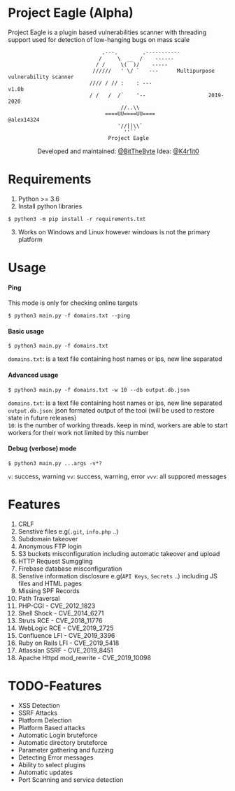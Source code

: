 # Project Eagle (Alpha)
Project Eagle is a plugin based vulnerabilities scanner with threading support used for detection of low-hanging bugs on mass scale 
```
                              .---.        .-----------
                             /     \  __  /    ------
                            / /     \(  )/    -----
                           //////   ' \/ `   ---      Multipurpose vulnerability scanner
                          //// / // :    : ---                    v1.0b
                          / /   /  /`    '--                    2019-2020
                                    //..\\           
                               ====UU====UU====                   @alex14324
                                   '//||\\`           
                                     ''``
                                Project Eagle

```

<p align="center">
    Developed and maintained: <a href="https://twitter.com/BitTheByte">@BitTheByte</a>
    Idea: <a href="https://twitter.com/K4r1it0">@K4r1it0</a>
</p>

# Requirements
1) Python >= 3.6
2) Install python libraries 
```
$ python3 -m pip install -r requirements.txt
```
3) Works on Windows and Linux however windows is not the primary platform

# Usage 
#### Ping
This mode is only for checking online targets
```
$ python3 main.py -f domains.txt --ping
```
#### Basic usage
```
$ python3 main.py -f domains.txt
```
`domains.txt`: is a text file containing host names or ips, new line separated 
  
  
#### Advanced usage 
```
$ python3 main.py -f domains.txt -w 10 --db output.db.json
```
`domains.txt`: is a text file containing host names or ips, new line separated  
`output.db.json`: json formated output of the tool (will be used to restore state in future releases)  
`10`: is the number of working threads. keep in mind, workers are able to start workers for their work not limited by this number

#### Debug (verbose) mode
```
$ python3 main.py ...args -v*?
```
`v`: success, warning
`vv`:  success, warning, error
`vvv`: all suppored messages

# Features
1) CRLF
2) Senstive files e.g(`.git`, `info.php` ..)
3) Subdomain takeover 
4) Anonymous FTP login
5) S3 buckets misconfiguration including automatic takeover and upload
6) HTTP Request Sumggling
7) Firebase database misconfiguration
8) Senstive information disclosure e.g(`API Keys`, `Secrets` ..) including JS files and HTML pages
9) Missing SPF Records 
10) Path Traversal
11) PHP-CGI - CVE_2012_1823
12) Shell Shock - CVE_2014_6271
13) Struts RCE - CVE_2018_11776
14) WebLogic RCE - CVE_2019_2725
15) Confluence LFI - CVE_2019_3396
16) Ruby on Rails LFI - CVE_2019_5418
17) Atlassian SSRF - CVE_2019_8451
18) Apache Httpd mod_rewrite - CVE_2019_10098

# TODO-Features
- XSS Detection
- SSRF Attacks 
- Platform Delection 
- Platform Based attacks 
- Automatic Login bruteforce
- Automatic directory bruteforce
- Parameter gathering and fuzzing
- Detecting Error messages
- Ability to select plugins 
- Automatic updates
- Port Scanning and service detection
